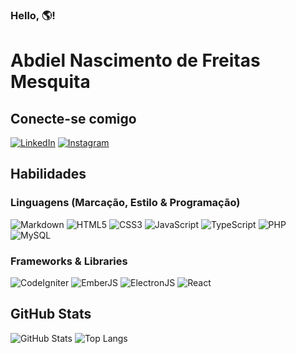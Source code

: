 ### Hello, 🌎!

# Abdiel Nascimento de Freitas Mesquita

## Conecte-se comigo
[![LinkedIn](https://img.shields.io/badge/LinkedIn-0ab3d1?style=for-the-badge&logo=linkedin&logoColor=e5e5e0)](https://www.linkedin.com/in/abdiel-mesquita/) [![Instagram](https://img.shields.io/badge/Instagram-0ab3d1?style=for-the-badge&logo=instagram&logoColor=e5e5e0)](https://www.instagram.com/abdielmesquita/)

## Habilidades
### Linguagens (Marcação, Estilo & Programação)
![Markdown](https://img.shields.io/badge/Markdown-e5e5e0?style=for-the-badge&logo=markdown&logoColor=16161f) ![HTML5](https://img.shields.io/badge/HTML5-e5e5e0?style=for-the-badge&logo=html5) 	![CSS3](https://img.shields.io/badge/CSS3-e5e5e0?style=for-the-badge&logo=css3&logoColor=264CE4) ![JavaScript](https://img.shields.io/badge/JavaScript-e5e5e0?style=for-the-badge&logo=javascript&logoColor=a17800) ![TypeScript](https://img.shields.io/badge/TypeScript-e5e5e0?style=for-the-badge&logo=typescript) 
![PHP](https://img.shields.io/badge/PHP-e5e5e0?style=for-the-badge&logo=php) ![MySQL](https://img.shields.io/badge/MySQL-e5e5e0?style=for-the-badge&logo=mysql)

### Frameworks & Libraries
 ![CodeIgniter](https://img.shields.io/badge/CodeIgniter-e5e5e0?style=for-the-badge&logo=codeigniter) ![EmberJS](https://img.shields.io/badge/EmberJS-e5e5e0?style=for-the-badge&logo=ember) ![ElectronJS](https://img.shields.io/badge/ElectronJS-e5e5e0?style=for-the-badge&logo=electron) ![React](https://img.shields.io/badge/React-e5e5e0?style=for-the-badge&logo=react)

## GitHub Stats

![GitHub Stats](https://github-readme-stats.vercel.app/api?username=abdielmesquita&theme=transparent&bg_color=16161f&border_color=0ab3d1&show_icons=true&icon_color=D1640A&title_color=0ab3d1&text_color=e5e5e0) ![Top Langs](https://github-readme-stats-git-masterrstaa-rickstaa.vercel.app/api/top-langs/?username=abdielmesquita&layout=compact&bg_color=16161f&border_color=0ab3d1&title_color=0ab3d1&text_color=e5e5e0)

<!--
**abdielmesquita/abdielmesquita** is a ✨ _special_ ✨ repository because its `README.md` (this file) appears on your GitHub profile.

Here are some ideas to get you started:

- 🔭 I’m currently working on ...
- 🌱 I’m currently learning ...
- 👯 I’m looking to collaborate on ...
- 🤔 I’m looking for help with ...
- 💬 Ask me about ...
- 📫 How to reach me: ...
- 😄 Pronouns: ...
- ⚡ Fun fact: ...
-->
